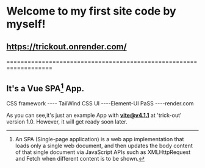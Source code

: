 # Welcome to my first site code by myself! 
## https://trickout.onrender.com/

===================================================================
## It's a Vue SPA[^1] App.
CSS framework ---- TailWind CSS
UI ----Element-UI
PaSS ----render.com

As you can see,it's just an example App with **vite@v4.1.1** at 'trick-out' version 1.0.
However, it will get ready soon later.

[^1]:An SPA (Single-page application) is a web app implementation that loads only a single web document, and then updates the body content of that single document via JavaScript APIs such as XMLHttpRequest and Fetch when different content is to be shown.
